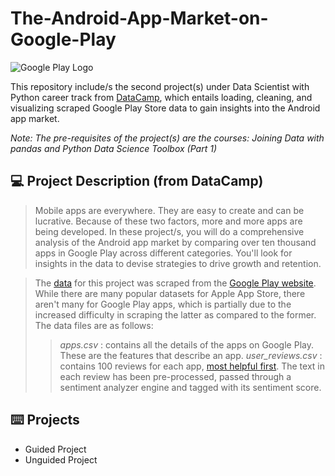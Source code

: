 # **The-Android-App-Market-on-Google-Play**
![Google Play Logo](Source/img.jpeg)

This repository include/s the second project(s) under Data Scientist with Python career track from [DataCamp](https://www.datacamp.com/tracks/data-scientist-with-python), which entails loading, cleaning, and visualizing scraped Google Play Store data to gain insights into the Android app market.

*Note: The pre-requisites of the project(s) are the courses: Joining Data with pandas and Python Data Science Toolbox (Part 1)*

## :computer: Project Description (from DataCamp)
> Mobile apps are everywhere. They are easy to create and can be lucrative. Because of these two factors, more and more apps are being developed. In these project/s, you will do a comprehensive analysis of the Android app market by comparing over ten thousand apps in Google Play across different categories. You'll look for insights in the data to devise strategies to drive growth and retention.

> The [data](https://www.kaggle.com/lava18/google-play-store-apps) for this project was scraped from the [Google Play website](https://play.google.com/store/apps?hl=en). While there are many popular datasets for Apple App Store, there aren't many for Google Play apps, which is partially due to the increased difficulty in scraping the latter as compared to the former. The data files are as follows: 
>> *apps.csv* : contains all the details of the apps on Google Play. These are the features that describe an app.
>> *user_reviews.csv* : contains 100 reviews for each app, [most helpful first](https://www.androidpolice.com/2019/01/21/google-play-stores-redesigned-ratings-and-reviews-section-lets-you-easily-filter-by-star-rating/). The text in each review has been pre-processed, passed through a sentiment analyzer engine and tagged with its sentiment score.

## :keyboard: Projects
- Guided Project
- Unguided Project

